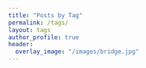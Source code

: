 ```yaml
---
title: "Posts by Tag"
permalink: /tags/
layout: tags
author_profile: true
header:
  overlay_image: "/images/bridge.jpg"
---
```

